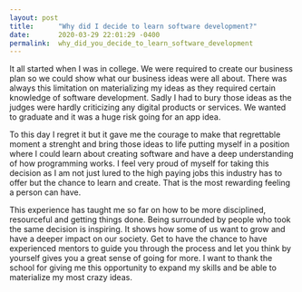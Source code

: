```yaml
---
layout: post
title:      "Why did I decide to learn software development?"
date:       2020-03-29 22:01:29 -0400
permalink:  why_did_you_decide_to_learn_software_development
---
```



It all started when I was in college. We were required to create our business plan so we could show what our business ideas were all about. There was always this limitation on materializing my ideas as they required certain knowledge of software development. Sadly I had to bury those ideas as the judges were hardly criticizing any digital products or services. We wanted to graduate and it was a huge risk going for an app idea. 

To this day I regret it but it gave me the courage to make that regrettable moment a strenght and bring those ideas to life putting myself in a position where I could learn about creating software and have a deep understanding of how programming works. I feel very proud of myself for taking this decision as I am not just lured to the high paying jobs this industry has to offer but the chance to learn and create. That is the most rewarding feeling a person can have. 

This experience has taught me so far on how to be more disciplined, resourceful and getting things done. Being surrounded by people who took the same decision is inspiring. It shows how some of us want to grow and have a deeper impact on our society. Get to have the chance to have experienced mentors to guide you through the process and let you think by yourself gives you a great sense of going for more. I want to thank the school for giving me this opportunity to expand my skills and be able to materialize my most crazy ideas.
